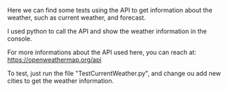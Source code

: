 Here we can find some tests using the API to get information about the weather, such as current weather, and forecast.

I used python to call the API and show the weather information in the console.

For more informations about the API used here, you can reach at: https://openweathermap.org/api

To test, just run the file "TestCurrentWeather.py", and change ou add new cities to get the weather information.

